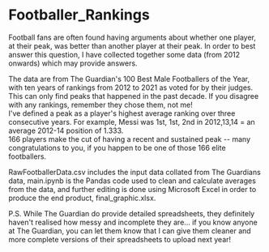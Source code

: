 # Footballer_Rankings

Football fans are often found having arguments about whether one player, at their peak, was better than another player at their peak. In order to best answer this question, I have collected together some data (from 2012 onwards) which may provide answers.

The data are from The Guardian's 100 Best Male Footballers of the Year, with ten years of rankings from 2012 to 2021 as voted for by their judges. This can only find peaks that happened in the past decade. If you disagree with any rankings, remember they chose them, not me!  
I've defined a peak as a player's highest average ranking over three consecutive years. For example, Messi was 1st, 1st, 2nd in 2012,13,14 = an average 2012-14 position of 1.333.   
166 players make the cut of having a recent and sustained peak -- many congratulations to you, if you happen to be one of those 166 elite footballers.

RawFootballerData.csv includes the input data collated from The Guardians data, main.ipynb is the Pandas code used to clean and calculate averages from the data, and further editing is done using Microsoft Excel in order to produce the end product, final_graphic.xlsx. 

P.S. While The Guardian do provide detailed spreadsheets, they definitely haven't realised how messy and incomplete they are... if you know anyone at The Guardian, you can let them know that I can give them cleaner and more complete versions of their spreadsheets to upload next year!
